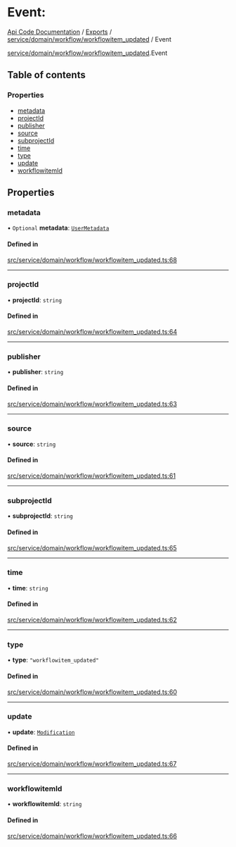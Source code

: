 # Event: 
 
[Api Code Documentation](../README.md) / [Exports](../modules.md) / [service/domain/workflow/workflowitem\_updated](../modules/service_domain_workflow_workflowitem_updated.md) / Event

[service/domain/workflow/workflowitem\_updated](../modules/service_domain_workflow_workflowitem_updated.md).Event

## Table of contents

### Properties

- [metadata](service_domain_workflow_workflowitem_updated.Event.md#metadata)
- [projectId](service_domain_workflow_workflowitem_updated.Event.md#projectid)
- [publisher](service_domain_workflow_workflowitem_updated.Event.md#publisher)
- [source](service_domain_workflow_workflowitem_updated.Event.md#source)
- [subprojectId](service_domain_workflow_workflowitem_updated.Event.md#subprojectid)
- [time](service_domain_workflow_workflowitem_updated.Event.md#time)
- [type](service_domain_workflow_workflowitem_updated.Event.md#type)
- [update](service_domain_workflow_workflowitem_updated.Event.md#update)
- [workflowitemId](service_domain_workflow_workflowitem_updated.Event.md#workflowitemid)

## Properties

### metadata

• `Optional` **metadata**: [`UserMetadata`](../modules/service_domain_metadata.md#usermetadata)

#### Defined in

[src/service/domain/workflow/workflowitem_updated.ts:68](https://github.com/openkfw/TruBudget/blob/e3c318d/api/src/service/domain/workflow/workflowitem_updated.ts#L68)

___

### projectId

• **projectId**: `string`

#### Defined in

[src/service/domain/workflow/workflowitem_updated.ts:64](https://github.com/openkfw/TruBudget/blob/e3c318d/api/src/service/domain/workflow/workflowitem_updated.ts#L64)

___

### publisher

• **publisher**: `string`

#### Defined in

[src/service/domain/workflow/workflowitem_updated.ts:63](https://github.com/openkfw/TruBudget/blob/e3c318d/api/src/service/domain/workflow/workflowitem_updated.ts#L63)

___

### source

• **source**: `string`

#### Defined in

[src/service/domain/workflow/workflowitem_updated.ts:61](https://github.com/openkfw/TruBudget/blob/e3c318d/api/src/service/domain/workflow/workflowitem_updated.ts#L61)

___

### subprojectId

• **subprojectId**: `string`

#### Defined in

[src/service/domain/workflow/workflowitem_updated.ts:65](https://github.com/openkfw/TruBudget/blob/e3c318d/api/src/service/domain/workflow/workflowitem_updated.ts#L65)

___

### time

• **time**: `string`

#### Defined in

[src/service/domain/workflow/workflowitem_updated.ts:62](https://github.com/openkfw/TruBudget/blob/e3c318d/api/src/service/domain/workflow/workflowitem_updated.ts#L62)

___

### type

• **type**: ``"workflowitem_updated"``

#### Defined in

[src/service/domain/workflow/workflowitem_updated.ts:60](https://github.com/openkfw/TruBudget/blob/e3c318d/api/src/service/domain/workflow/workflowitem_updated.ts#L60)

___

### update

• **update**: [`Modification`](service_domain_workflow_workflowitem_updated.Modification.md)

#### Defined in

[src/service/domain/workflow/workflowitem_updated.ts:67](https://github.com/openkfw/TruBudget/blob/e3c318d/api/src/service/domain/workflow/workflowitem_updated.ts#L67)

___

### workflowitemId

• **workflowitemId**: `string`

#### Defined in

[src/service/domain/workflow/workflowitem_updated.ts:66](https://github.com/openkfw/TruBudget/blob/e3c318d/api/src/service/domain/workflow/workflowitem_updated.ts#L66)
